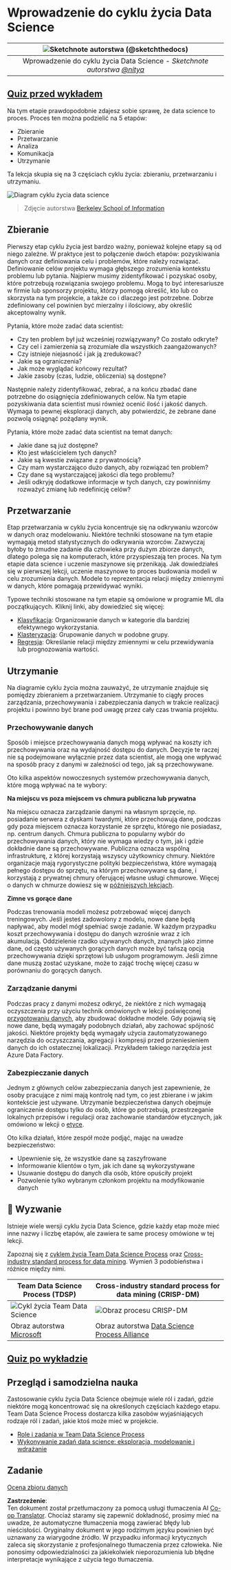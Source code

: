 <!--
CO_OP_TRANSLATOR_METADATA:
{
  "original_hash": "c368f8f2506fe56bca0f7be05c4eb71d",
  "translation_date": "2025-08-24T00:42:33+00:00",
  "source_file": "4-Data-Science-Lifecycle/14-Introduction/README.md",
  "language_code": "pl"
}
-->
# Wprowadzenie do cyklu życia Data Science

|![ Sketchnote autorstwa [(@sketchthedocs)](https://sketchthedocs.dev) ](../../sketchnotes/14-DataScience-Lifecycle.png)|
|:---:|
| Wprowadzenie do cyklu życia Data Science - _Sketchnote autorstwa [@nitya](https://twitter.com/nitya)_ |

## [Quiz przed wykładem](https://red-water-0103e7a0f.azurestaticapps.net/quiz/26)

Na tym etapie prawdopodobnie zdajesz sobie sprawę, że data science to proces. Proces ten można podzielić na 5 etapów:

- Zbieranie
- Przetwarzanie
- Analiza
- Komunikacja
- Utrzymanie

Ta lekcja skupia się na 3 częściach cyklu życia: zbieraniu, przetwarzaniu i utrzymaniu.

![Diagram cyklu życia data science](../../../../4-Data-Science-Lifecycle/14-Introduction/images/data-science-lifecycle.jpg)  
> Zdjęcie autorstwa [Berkeley School of Information](https://ischoolonline.berkeley.edu/data-science/what-is-data-science/)

## Zbieranie

Pierwszy etap cyklu życia jest bardzo ważny, ponieważ kolejne etapy są od niego zależne. W praktyce jest to połączenie dwóch etapów: pozyskiwania danych oraz definiowania celu i problemów, które należy rozwiązać.  
Definiowanie celów projektu wymaga głębszego zrozumienia kontekstu problemu lub pytania. Najpierw musimy zidentyfikować i pozyskać osoby, które potrzebują rozwiązania swojego problemu. Mogą to być interesariusze w firmie lub sponsorzy projektu, którzy pomogą określić, kto lub co skorzysta na tym projekcie, a także co i dlaczego jest potrzebne. Dobrze zdefiniowany cel powinien być mierzalny i ilościowy, aby określić akceptowalny wynik.

Pytania, które może zadać data scientist:
- Czy ten problem był już wcześniej rozwiązywany? Co zostało odkryte?
- Czy cel i zamierzenia są zrozumiałe dla wszystkich zaangażowanych?
- Czy istnieje niejasność i jak ją zredukować?
- Jakie są ograniczenia?
- Jak może wyglądać końcowy rezultat?
- Jakie zasoby (czas, ludzie, obliczenia) są dostępne?

Następnie należy zidentyfikować, zebrać, a na końcu zbadać dane potrzebne do osiągnięcia zdefiniowanych celów. Na tym etapie pozyskiwania data scientist musi również ocenić ilość i jakość danych. Wymaga to pewnej eksploracji danych, aby potwierdzić, że zebrane dane pozwolą osiągnąć pożądany wynik.

Pytania, które może zadać data scientist na temat danych:
- Jakie dane są już dostępne?
- Kto jest właścicielem tych danych?
- Jakie są kwestie związane z prywatnością?
- Czy mam wystarczająco dużo danych, aby rozwiązać ten problem?
- Czy dane są wystarczającej jakości dla tego problemu?
- Jeśli odkryję dodatkowe informacje w tych danych, czy powinniśmy rozważyć zmianę lub redefinicję celów?

## Przetwarzanie

Etap przetwarzania w cyklu życia koncentruje się na odkrywaniu wzorców w danych oraz modelowaniu. Niektóre techniki stosowane na tym etapie wymagają metod statystycznych do odkrywania wzorców. Zazwyczaj byłoby to żmudne zadanie dla człowieka przy dużym zbiorze danych, dlatego polega się na komputerach, które przyspieszają ten proces. Na tym etapie data science i uczenie maszynowe się przenikają. Jak dowiedziałeś się w pierwszej lekcji, uczenie maszynowe to proces budowania modeli w celu zrozumienia danych. Modele to reprezentacja relacji między zmiennymi w danych, które pomagają przewidywać wyniki.

Typowe techniki stosowane na tym etapie są omówione w programie ML dla początkujących. Kliknij linki, aby dowiedzieć się więcej:

- [Klasyfikacja](https://github.com/microsoft/ML-For-Beginners/tree/main/4-Classification): Organizowanie danych w kategorie dla bardziej efektywnego wykorzystania.
- [Klasteryzacja](https://github.com/microsoft/ML-For-Beginners/tree/main/5-Clustering): Grupowanie danych w podobne grupy.
- [Regresja](https://github.com/microsoft/ML-For-Beginners/tree/main/2-Regression): Określanie relacji między zmiennymi w celu przewidywania lub prognozowania wartości.

## Utrzymanie

Na diagramie cyklu życia można zauważyć, że utrzymanie znajduje się pomiędzy zbieraniem a przetwarzaniem. Utrzymanie to ciągły proces zarządzania, przechowywania i zabezpieczania danych w trakcie realizacji projektu i powinno być brane pod uwagę przez cały czas trwania projektu.

### Przechowywanie danych

Sposób i miejsce przechowywania danych mogą wpływać na koszty ich przechowywania oraz na wydajność dostępu do danych. Decyzje te raczej nie są podejmowane wyłącznie przez data scientist, ale mogą one wpływać na sposób pracy z danymi w zależności od tego, jak są przechowywane.

Oto kilka aspektów nowoczesnych systemów przechowywania danych, które mogą wpływać na te wybory:

**Na miejscu vs poza miejscem vs chmura publiczna lub prywatna**

Na miejscu oznacza zarządzanie danymi na własnym sprzęcie, np. posiadanie serwera z dyskami twardymi, które przechowują dane, podczas gdy poza miejscem oznacza korzystanie ze sprzętu, którego nie posiadasz, np. centrum danych. Chmura publiczna to popularny wybór do przechowywania danych, który nie wymaga wiedzy o tym, jak i gdzie dokładnie dane są przechowywane. Publiczna oznacza wspólną infrastrukturę, z której korzystają wszyscy użytkownicy chmury. Niektóre organizacje mają rygorystyczne polityki bezpieczeństwa, które wymagają pełnego dostępu do sprzętu, na którym przechowywane są dane, i korzystają z prywatnej chmury oferującej własne usługi chmurowe. Więcej o danych w chmurze dowiesz się w [późniejszych lekcjach](https://github.com/microsoft/Data-Science-For-Beginners/tree/main/5-Data-Science-In-Cloud).

**Zimne vs gorące dane**

Podczas trenowania modeli możesz potrzebować więcej danych treningowych. Jeśli jesteś zadowolony z modelu, nowe dane będą napływać, aby model mógł spełniać swoje zadanie. W każdym przypadku koszt przechowywania i dostępu do danych wzrośnie wraz z ich akumulacją. Oddzielenie rzadko używanych danych, znanych jako zimne dane, od często używanych gorących danych może być tańszą opcją przechowywania dzięki sprzętowi lub usługom programowym. Jeśli zimne dane muszą zostać uzyskane, może to zająć trochę więcej czasu w porównaniu do gorących danych.

### Zarządzanie danymi

Podczas pracy z danymi możesz odkryć, że niektóre z nich wymagają oczyszczenia przy użyciu technik omówionych w lekcji poświęconej [przygotowaniu danych](https://github.com/microsoft/Data-Science-For-Beginners/tree/main/2-Working-With-Data/08-data-preparation), aby zbudować dokładne modele. Gdy pojawią się nowe dane, będą wymagały podobnych działań, aby zachować spójność jakości. Niektóre projekty będą wymagały użycia zautomatyzowanego narzędzia do oczyszczania, agregacji i kompresji przed przeniesieniem danych do ich ostatecznej lokalizacji. Przykładem takiego narzędzia jest Azure Data Factory.

### Zabezpieczanie danych

Jednym z głównych celów zabezpieczania danych jest zapewnienie, że osoby pracujące z nimi mają kontrolę nad tym, co jest zbierane i w jakim kontekście jest używane. Utrzymanie bezpieczeństwa danych obejmuje ograniczenie dostępu tylko do osób, które go potrzebują, przestrzeganie lokalnych przepisów i regulacji oraz zachowanie standardów etycznych, jak omówiono w lekcji o [etyce](https://github.com/microsoft/Data-Science-For-Beginners/tree/main/1-Introduction/02-ethics).

Oto kilka działań, które zespół może podjąć, mając na uwadze bezpieczeństwo:
- Upewnienie się, że wszystkie dane są zaszyfrowane
- Informowanie klientów o tym, jak ich dane są wykorzystywane
- Usuwanie dostępu do danych dla osób, które opuściły projekt
- Pozwolenie tylko wybranym członkom projektu na modyfikowanie danych

## 🚀 Wyzwanie

Istnieje wiele wersji cyklu życia Data Science, gdzie każdy etap może mieć inne nazwy i liczbę etapów, ale zawiera te same procesy omówione w tej lekcji.

Zapoznaj się z [cyklem życia Team Data Science Process](https://docs.microsoft.com/en-us/azure/architecture/data-science-process/lifecycle) oraz [Cross-industry standard process for data mining](https://www.datascience-pm.com/crisp-dm-2/). Wymień 3 podobieństwa i różnice między nimi.

|Team Data Science Process (TDSP)|Cross-industry standard process for data mining (CRISP-DM)|
|--|--|
|![Cykl życia Team Data Science](../../../../4-Data-Science-Lifecycle/14-Introduction/images/tdsp-lifecycle2.png) | ![Obraz procesu CRISP-DM](../../../../4-Data-Science-Lifecycle/14-Introduction/images/CRISP-DM.png) |
| Obraz autorstwa [Microsoft](https://docs.microsoft.comazure/architecture/data-science-process/lifecycle) | Obraz autorstwa [Data Science Process Alliance](https://www.datascience-pm.com/crisp-dm-2/) |

## [Quiz po wykładzie](https://red-water-0103e7a0f.azurestaticapps.net/quiz/27)

## Przegląd i samodzielna nauka

Zastosowanie cyklu życia Data Science obejmuje wiele ról i zadań, gdzie niektóre mogą koncentrować się na określonych częściach każdego etapu. Team Data Science Process dostarcza kilka zasobów wyjaśniających rodzaje ról i zadań, jakie ktoś może mieć w projekcie.

* [Role i zadania w Team Data Science Process](https://docs.microsoft.com/en-us/azure/architecture/data-science-process/roles-tasks)  
* [Wykonywanie zadań data science: eksploracja, modelowanie i wdrażanie](https://docs.microsoft.com/en-us/azure/architecture/data-science-process/execute-data-science-tasks)

## Zadanie

[Ocena zbioru danych](assignment.md)

**Zastrzeżenie**:  
Ten dokument został przetłumaczony za pomocą usługi tłumaczenia AI [Co-op Translator](https://github.com/Azure/co-op-translator). Chociaż staramy się zapewnić dokładność, prosimy mieć na uwadze, że automatyczne tłumaczenia mogą zawierać błędy lub nieścisłości. Oryginalny dokument w jego rodzimym języku powinien być uznawany za wiarygodne źródło. W przypadku informacji krytycznych zaleca się skorzystanie z profesjonalnego tłumaczenia przez człowieka. Nie ponosimy odpowiedzialności za jakiekolwiek nieporozumienia lub błędne interpretacje wynikające z użycia tego tłumaczenia.